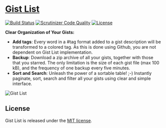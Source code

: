 # [Gist List](https://gistlist.ksdev.pl)

[![Build Status](https://img.shields.io/travis/ksdev-pl/Gist-List.svg?style=flat-square)](https://travis-ci.org/ksdev-pl/Gist-List)
[![Scrutinizer Code Quality](https://img.shields.io/scrutinizer/g/ksdev-pl/Gist-List.svg?style=flat-square)](https://scrutinizer-ci.com/g/ksdev-pl/Gist-List/?branch=master)
[![License](https://img.shields.io/badge/license-MIT-brightgreen.svg?style=flat-square)](http://opensource.org/licenses/MIT)

__Clear Organization of Your Gists:__

* __Add tags__: Every word in a #tag format added to a gist description will be transformed to a colored tag. As this is done using Github, you are not dependent on Gist List implementation.
* __Backup__: Download a zip archive of all your gists, together with those that you starred. The only limitation is the size of each gist file (max 100 kB), and the frequency of one backup every five minutes.
* __Sort and Search__: Unleash the power of a sortable table! ;-) Instantly paginate, sort, search and filter all your gists using clear and simple interface.

![Gist List](https://dl.dropboxusercontent.com/s/2u302ys3g4odfff/gist-list.png)

## License

Gist List is released under the [MIT license](http://opensource.org/licenses/MIT).
